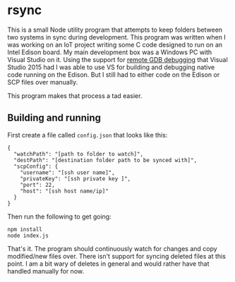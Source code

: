 # rsync

This is a small Node utility program that attempts to keep folders between two systems in sync during development. This program was written when I was working on an IoT project writing some C code designed to run on an Intel Edison board. My main development box was a Windows PC with Visual Studio on it. Using the support for [remote GDB debugging](http://blogs.msdn.com/b/vcblog/archive/2015/11/18/announcing-the-vs-gdb-debugger-extension.aspx) that Visual Studio 2015 had I was able to use VS for building and debugging native code running on the Edison. But I still had to either code on the Edison or SCP files over manually.

This program makes that process a tad easier.

## Building and running

First create a file called `config.json` that looks like this:

```
{
  "watchPath": "[path to folder to watch]",
  "destPath": "[destination folder path to be synced with]",
  "scpConfig": {
    "username": "[ssh user name]",
    "privateKey": "[ssh private key ]",
    "port": 22,
    "host": "[ssh host name/ip]"
  }
}
```

Then run the following to get going:

```
npm install
node index.js
```

That's it. The program should continuously watch for changes and copy modified/new files over. There isn't support for syncing deleted files at this point. I am a bit wary of deletes in general and would rather have that handled manually for now.